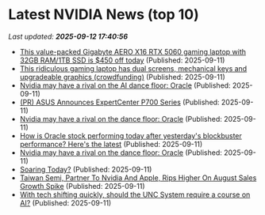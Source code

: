 # Latest NVIDIA News (top 10)
_Last updated: **2025-09-12 17:40:56**_

- [This value-packed Gigabyte AERO X16 RTX 5060 gaming laptop with 32GB RAM/1TB SSD is $450 off today](http://9to5toys.com/2025/09/11/value-packed-gigabyte-aero-x16-rtx-5060-gaming-laptop-450-off/) (Published: 2025-09-11)
- [This ridiculous gaming laptop has dual screens, mechanical keys and upgradeable graphics (crowdfunding)](https://liliputing.com/this-ridiculous-gaming-laptop-has-dual-screens-mechanical-keys-and-upgradeable-graphics-crowdfunding/) (Published: 2025-09-11)
- [Nvidia may have a rival on the AI dance floor: Oracle](https://biztoc.com/x/f7324ff01fbb7ade) (Published: 2025-09-11)
- [(PR) ASUS Announces ExpertCenter P700 Series](https://www.techpowerup.com/340904/asus-announces-expertcenter-p700-series) (Published: 2025-09-11)
- [Nvidia may have a rival on the dance floor: Oracle](https://biztoc.com/x/43f0aafdd00d3108) (Published: 2025-09-11)
- [How is Oracle stock performing today after yesterday's blockbuster performance? Here's the latest](https://economictimes.indiatimes.com/news/international/us/oracle-stock-today-orcl-stock-dip-after-yesterdays-rally-larry-ellison-net-worth-today/articleshow/123834608.cms) (Published: 2025-09-11)
- [Nvidia may have a rival on the dance floor: Oracle](https://finance.yahoo.com/news/nvidia-may-have-a-rival-on-the-ai-dance-floor-oracle-163818448.html) (Published: 2025-09-11)
- [Soaring Today?](https://biztoc.com/x/ec6efe112feafe0a) (Published: 2025-09-11)
- [Taiwan Semi, Partner To Nvidia And Apple, Rips Higher On August Sales Growth Spike](https://biztoc.com/x/60f677746330e388) (Published: 2025-09-11)
- [With tech shifting quickly, should the UNC System require a course on AI?](https://www.ncspin.com/with-tech-shifting-quickly-should-the-unc-system-require-a-course-on-ai) (Published: 2025-09-11)
